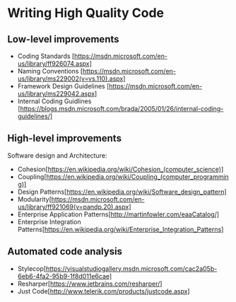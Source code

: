 # Writing High Quality Code

## Low-level improvements

* Coding Standards [https://msdn.microsoft.com/en-us/library/ff926074.aspx]
* Naming Conventions [https://msdn.microsoft.com/en-us/library/ms229002(v=vs.110).aspx]
* Framework Design Guidelines [https://msdn.microsoft.com/en-us/library/ms229042.aspx]
* Internal Coding Guidlines [https://blogs.msdn.microsoft.com/brada/2005/01/26/internal-coding-guidelines/]

## High-level improvements

Software design and Architecture:

* Cohesion[https://en.wikipedia.org/wiki/Cohesion_(computer_science)]
* Coupling[https://en.wikipedia.org/wiki/Coupling_(computer_programming)]
* Design Patterns[https://en.wikipedia.org/wiki/Software_design_pattern]
* Modularity[https://msdn.microsoft.com/en-us/library/ff921069(v=pandp.20).aspx]
* Enterprise Application Patterns[http://martinfowler.com/eaaCatalog/]
* Enterprise Integration Patterns[https://en.wikipedia.org/wiki/Enterprise_Integration_Patterns]


## Automated code analysis

* Stylecop[https://visualstudiogallery.msdn.microsoft.com/cac2a05b-6eb6-4fa2-95b9-1f8d011e6cae]
* Resharper[https://www.jetbrains.com/resharper/]
* Just Code[http://www.telerik.com/products/justcode.aspx]

